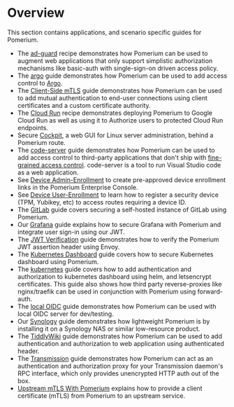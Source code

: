 # Overview

This section contains applications, and scenario specific guides for Pomerium.

- The [ad-guard](ad-guard.md) recipe demonstrates how Pomerium can be used to augment web applications that only support simplistic authorization mechanisms like basic-auth with single-sign-on driven access policy.
- The [argo](argo.md) guide demonstrates how Pomerium can be used to add access control to [Argo](https://argoproj.github.io/projects/argo).
- The [Client-Side mTLS](mtls.md) guide demonstrates how Pomerium can be used to add mutual authentication to end-user connections using client certificates and a custom certificate authority.
- The [Cloud Run](cloud-run.md) recipe demonstrates deploying Pomerium to Google Cloud Run as well as using it to Authorize users to protected Cloud Run endpoints.
- Secure [Cockpit](cockpit.md), a web GUI for Linux server administration, behind a Pomerium route.
- The [code-server](code-server.md) guide demonstrates how Pomerium can be used to add access control to third-party applications that don't ship with [fine-grained access control](https://github.com/cdr/code-server/issues/905). code-server is a tool to run Visual Studio code as a web application.
- See [Device Admin-Enrollment](admin-enroll-device.md) to create pre-approved device enrollment links in the Pomerium Enterprise Console.
- See [Device User-Enrollment](enroll-device.md) to learn how to register a security device (TPM, Yubikey, etc) to access routes requiring a device ID.
- The [GitLab](gitlab.md) guide covers securing a self-hosted instance of GitLab using Pomerium.
- Our [Grafana](grafana.md) guide explains how to secure Grafana with Pomerium and integrate user sign-in using our JWT.
- The [JWT Verification](jwt-verification.md) guide demonstrates how to verify the Pomerium JWT assertion header using Envoy.
- The [Kubernetes Dashboard](kubernetes-dashboard.md) guide covers how to secure Kubernetes dashboard using Pomerium.
- The [kubernetes](kubernetes.md) guide covers how to add authentication and authorization to kubernetes dashboard using helm, and letsencrypt certificates. This guide also shows how third party reverse-proxies like nginx/traefik can be used in conjunction with Pomerium using forward-auth.
- The [local OIDC](local-oidc.md) guide demonstrates how Pomerium can be used with local OIDC server for dev/testing.
- Our [Synology](synology.md) guide demonstrates how lightweight Pomerium is by installing it on a Synology NAS or similar low-resource product.
- The [TiddlyWiki](tiddlywiki.md) guide demonstrates how Pomerium can be used to add authentication and authorization to web application using authenticated header.
- The [Transmission](transmission.md) guide demonstrates how Pomerium can act as an authentication and authorization proxy for your Transmission daemon's RPC interface, which only provides unencrypted HTTP auth out of the box.
- [Upstream mTLS With Pomerium](upstream-mtls.md) explains how to provide a client certificate (mTLS) from Pomerium to an upstream service.